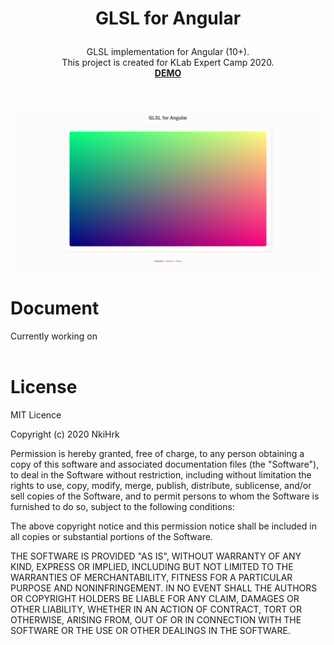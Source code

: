 # <p align="middle">GLSL for Angular</p>

<p align="middle">
GLSL implementation for Angular (10+).
<br>
This project is created for KLab Expert Camp 2020.
<br>
<a href="https://nkihrk.github.io/GLSL-for-Angular/" target="_blank"><b>DEMO</b></a>
</p>

<br>

![preview](./src/assets/image.png)

# Document

Currently working on
<br><br>

# License

MIT Licence

Copyright (c) 2020 NkiHrk

Permission is hereby granted, free of charge, to any person obtaining a copy of this software and associated documentation files (the "Software"), to deal in the Software without restriction, including without limitation the rights to use, copy, modify, merge, publish, distribute, sublicense, and/or sell copies of the Software, and to permit persons to whom the Software is furnished to do so, subject to the following conditions:

The above copyright notice and this permission notice shall be included in all copies or substantial portions of the Software.

THE SOFTWARE IS PROVIDED "AS IS", WITHOUT WARRANTY OF ANY KIND, EXPRESS OR IMPLIED, INCLUDING BUT NOT LIMITED TO THE WARRANTIES OF MERCHANTABILITY, FITNESS FOR A PARTICULAR PURPOSE AND NONINFRINGEMENT. IN NO EVENT SHALL THE AUTHORS OR COPYRIGHT HOLDERS BE LIABLE FOR ANY CLAIM, DAMAGES OR OTHER LIABILITY, WHETHER IN AN ACTION OF CONTRACT, TORT OR OTHERWISE, ARISING FROM, OUT OF OR IN CONNECTION WITH THE SOFTWARE OR THE USE OR OTHER DEALINGS IN THE SOFTWARE.
